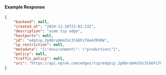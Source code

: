 <!-- Code generated for API Clients. DO NOT EDIT. -->

#### Example Response

```json
{
	"backend": null,
	"created_at": "2024-11-20T21:02:23Z",
	"description": "acme tcp edge",
	"hostports": null,
	"id": "edgtcp_2p88rubHoIUc3lG6Fz7UoA7RVKW",
	"ip_restriction": null,
	"metadata": "{\"environment\": \"production\"}",
	"policy": null,
	"traffic_policy": null,
	"uri": "https://api.ngrok.com/edges/tcp/edgtcp_2p88rubHoIUc3lG6Fz7UoA7RVKW"
}
```
